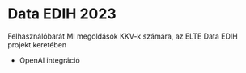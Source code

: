 # Data EDIH 2023
Felhasználóbarát MI megoldások KKV-k számára, az ELTE Data EDIH projekt keretében

- OpenAI integráció